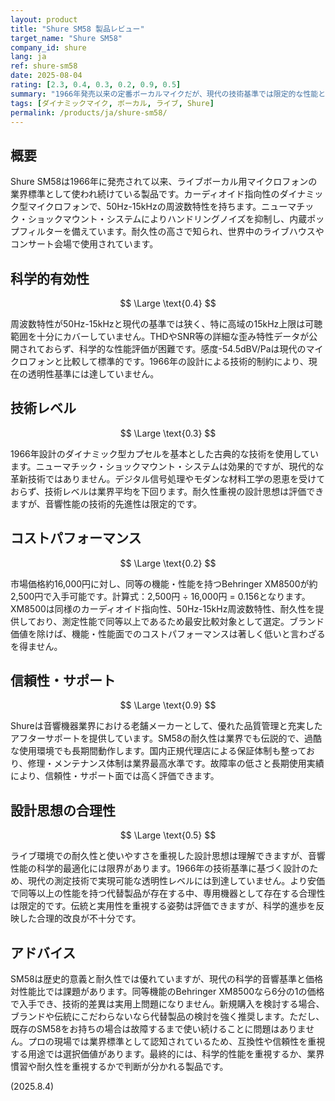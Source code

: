 ```yaml
---
layout: product
title: "Shure SM58 製品レビュー"
target_name: "Shure SM58"
company_id: shure
lang: ja
ref: shure-sm58
date: 2025-08-04
rating: [2.3, 0.4, 0.3, 0.2, 0.9, 0.5]
summary: "1966年発売以来の定番ボーカルマイクだが、現代の技術基準では限定的な性能と高コストが目立つ"
tags: [ダイナミックマイク, ボーカル, ライブ, Shure]
permalink: /products/ja/shure-sm58/
---
```


## 概要

Shure SM58は1966年に発売されて以来、ライブボーカル用マイクロフォンの業界標準として使われ続けている製品です。カーディオイド指向性のダイナミック型マイクロフォンで、50Hz-15kHzの周波数特性を持ちます。ニューマチック・ショックマウント・システムによりハンドリングノイズを抑制し、内蔵ポップフィルターを備えています。耐久性の高さで知られ、世界中のライブハウスやコンサート会場で使用されています。

## 科学的有効性

$$ \Large \text{0.4} $$

周波数特性が50Hz-15kHzと現代の基準では狭く、特に高域の15kHz上限は可聴範囲を十分にカバーしていません。THDやSNR等の詳細な歪み特性データが公開されておらず、科学的な性能評価が困難です。感度-54.5dBV/Paは現代のマイクロフォンと比較して標準的です。1966年の設計による技術的制約により、現在の透明性基準には達していません。

## 技術レベル

$$ \Large \text{0.3} $$

1966年設計のダイナミック型カプセルを基本とした古典的な技術を使用しています。ニューマチック・ショックマウント・システムは効果的ですが、現代的な革新技術ではありません。デジタル信号処理やモダンな材料工学の恩恵を受けておらず、技術レベルは業界平均を下回ります。耐久性重視の設計思想は評価できますが、音響性能の技術的先進性は限定的です。

## コストパフォーマンス

$$ \Large \text{0.2} $$

市場価格約16,000円に対し、同等の機能・性能を持つBehringer XM8500が約2,500円で入手可能です。計算式：2,500円 ÷ 16,000円 = 0.156となります。XM8500は同様のカーディオイド指向性、50Hz-15kHz周波数特性、耐久性を提供しており、測定性能で同等以上であるため最安比較対象として選定。ブランド価値を除けば、機能・性能面でのコストパフォーマンスは著しく低いと言わざるを得ません。

## 信頼性・サポート

$$ \Large \text{0.9} $$

Shureは音響機器業界における老舗メーカーとして、優れた品質管理と充実したアフターサポートを提供しています。SM58の耐久性は業界でも伝説的で、過酷な使用環境でも長期間動作します。国内正規代理店による保証体制も整っており、修理・メンテナンス体制は業界最高水準です。故障率の低さと長期使用実績により、信頼性・サポート面では高く評価できます。

## 設計思想の合理性

$$ \Large \text{0.5} $$

ライブ環境での耐久性と使いやすさを重視した設計思想は理解できますが、音響性能の科学的最適化には限界があります。1966年の技術基準に基づく設計のため、現代の測定技術で実現可能な透明性レベルには到達していません。より安価で同等以上の性能を持つ代替製品が存在する中、専用機器として存在する合理性は限定的です。伝統と実用性を重視する姿勢は評価できますが、科学的進歩を反映した合理的改良が不十分です。

## アドバイス

SM58は歴史的意義と耐久性では優れていますが、現代の科学的音響基準と価格対性能比では課題があります。同等機能のBehringer XM8500なら6分の1の価格で入手でき、技術的差異は実用上問題になりません。新規購入を検討する場合、ブランドや伝統にこだわらないなら代替製品の検討を強く推奨します。ただし、既存のSM58をお持ちの場合は故障するまで使い続けることに問題はありません。プロの現場では業界標準として認知されているため、互換性や信頼性を重視する用途では選択価値があります。最終的には、科学的性能を重視するか、業界慣習や耐久性を重視するかで判断が分かれる製品です。

(2025.8.4)
